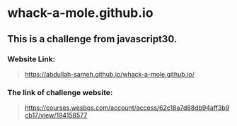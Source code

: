 # whack-a-mole.github.io

## **This is a challenge from javascript30.** 

### Website Link:
>https://abdullah-sameh.github.io/whack-a-mole.github.io/

### The link of challenge website:
>https://courses.wesbos.com/account/access/62c18a7d88db94aff3b9cb17/view/194158577
